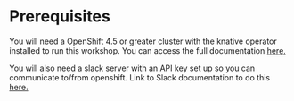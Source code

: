 # Prerequisites

You will need a OpenShift 4.5 or greater cluster with the knative operator installed to run this workshop. You can access the full documentation [here.](https://docs.openshift.com/container-platform/4.7/serverless/admin_guide/installing-knative-serving.html)

You will also need a slack server with an API key set up so you can communicate to/from openshift. Link to Slack documentation to do this [here.](https://slack.com/help/articles/215770388-Create-and-regenerate-API-tokens)
